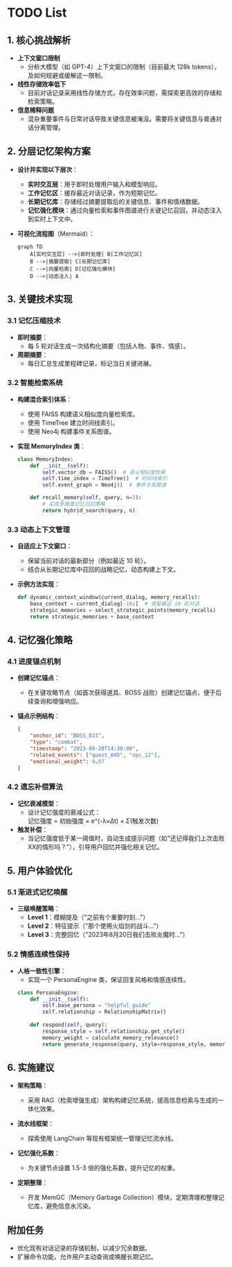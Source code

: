 # TODO List

## 1. 核心挑战解析
- **上下文窗口限制**  
  - 分析大模型（如 GPT-4）上下文窗口的限制（目前最大 128k tokens），及如何规避或缓解这一限制。
- **线性存储效率低下**  
  - 目前对话记录采用线性存储方式，存在效率问题，需探索更高效的存储和检索策略。
- **信息稀释问题**  
  - 混杂重要事件与日常对话导致关键信息被淹没。需要将关键信息与普通对话分离管理。

## 2. 分层记忆架构方案
- **设计并实现以下层次**：
  - **实时交互层**：用于即时处理用户输入和模型响应。
  - **工作记忆区**：缓存最近对话记录，作为短期记忆。
  - **长期记忆库**：存储经过摘要提取后的关键信息、事件和情绪数据。
  - **记忆强化模块**：通过向量检索和事件图谱进行关键记忆召回，并动态注入到实时上下文中。

- **可视化流程图**（Mermaid）：
  ```mermaid
  graph TD
      A[实时交互层] -->|即时处理| B[工作记忆区]
      B -->|摘要提取| C[长期记忆库]
      C -->|向量检索| D[记忆强化模块]
      D -->|动态注入| A
  ```

## 3. 关键技术实现

### 3.1 记忆压缩技术
- **即时摘要**：
  - 每 5 轮对话生成一次结构化摘要（包括人物、事件、情感）。
- **周期摘要**：
  - 每日汇总生成里程碑记录，标记当日关键进展。

### 3.2 智能检索系统
- **构建混合索引体系**：
  - 使用 FAISS 构建语义相似度向量检索库。
  - 使用 TimeTree 建立时间线索引。
  - 使用 Neo4j 构建事件关系图谱。

- **实现 MemoryIndex 类**：
  ```python
  class MemoryIndex:
      def __init__(self):
          self.vector_db = FAISS()  # 语义相似度检索
          self.time_index = TimeTree()  # 时间线索引
          self.event_graph = Neo4j()  # 事件关系图谱

      def recall_memory(self, query, n=3):
          # 实现多维度记忆召回策略
          return hybrid_search(query, n)
  ```

### 3.3 动态上下文管理
- **自适应上下文窗口**：
  - 保留当前对话的最新部分（例如最近 10 轮）。
  - 结合从长期记忆库中召回的战略记忆，动态构建上下文。

- **示例方法实现**：
  ```python
  def dynamic_context_window(current_dialog, memory_recalls):
      base_context = current_dialog[-10:]  # 保留最近 10 轮对话
      strategic_memories = select_strategic_points(memory_recalls)
      return strategic_memories + base_context
  ```

## 4. 记忆强化策略

### 4.1 进度锚点机制
- **创建记忆锚点**：
  - 在关键攻略节点（如首次获得道具、BOSS 战败）创建记忆锚点，便于后续查询和增强响应。

- **锚点示例结构**：
  ```json
  {
      "anchor_id": "BOSS_023",
      "type": "combat",
      "timestamp": "2023-08-20T14:30:00",
      "related_events": ["quest_045", "npc_12"],
      "emotional_weight": 0.87
  }
  ```

### 4.2 遗忘补偿算法
- **记忆衰减模型**：
  - 设计记忆强度的衰减公式：  
    记忆强度 = 初始强度 × e^(-λ×Δt) × Σ(触发次数)
- **触发补偿**：
  - 当记忆强度低于某一阈值时，自动生成提示问题（如"还记得我们上次击败XX的情形吗？"），引导用户回忆并强化相关记忆。

## 5. 用户体验优化

### 5.1 渐进式记忆唤醒
- **三级唤醒策略**：
  - **Level 1**：模糊提及（"之前有个重要时刻..."）
  - **Level 2**：特征提示（"那个使用火焰剑的战斗..."）
  - **Level 3**：完整回忆（"2023年8月20日我们击败炎魔时..."）

### 5.2 情感连续性保持
- **人格一致性引擎**：
  - 实现一个 PersonaEngine 类，保证回复风格和情感连续性。
  ```python
  class PersonaEngine:
      def __init__(self):
          self.base_persona = "helpful_guide"
          self.relationship = RelationshipMatrix()
          
      def respond(self, query):
          response_style = self.relationship.get_style()
          memory_weight = calculate_memory_relevance()
          return generate_response(query, style=response_style, memory=memory_weight)
  ```

## 6. 实施建议
- **架构策略**：
  - 采用 RAG（检索增强生成）架构构建记忆系统，提高信息检索与生成的一体化效果。
  
- **流水线框架**：
  - 探索使用 LangChain 等现有框架统一管理记忆流水线。

- **记忆强化系数**：
  - 为关键节点设置 1.5-3 倍的强化系数，提升记忆的权重。

- **定期整理**：
  - 开发 MemGC（Memory Garbage Collection）模块，定期清理和整理记忆库，避免信息水污染。

## 附加任务
- 优化现有对话记录的存储机制，以减少冗余数据。
- 扩展命令功能，允许用户主动查询或唤醒长期记忆。